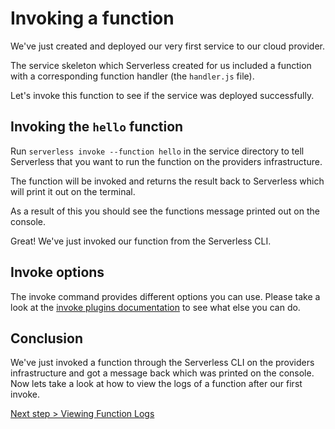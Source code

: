# Invoking a function

We've just created and deployed our very first service to our cloud provider.

The service skeleton which Serverless created for us included a function with a corresponding function handler (the
`handler.js` file).

Let's invoke this function to see if the service was deployed successfully.

## Invoking the `hello` function

Run `serverless invoke --function hello` in the service directory to tell Serverless
that you want to run the function on the providers infrastructure.

The function will be invoked and returns the result back to Serverless which will print it out on the terminal.

As a result of this you should see the functions message printed out on the console.

Great! We've just invoked our function from the Serverless CLI.

## Invoke options

The invoke command provides different options you can use. Please take a look at the
[invoke plugins documentation](/lib/plugins/invoke) to see what else you can do.

## Conclusion

We've just invoked a function through the Serverless CLI on the providers infrastructure and got a message back which
was printed on the console. Now lets take a look at how to view the logs of a function after our first invoke.

[Next step > Viewing Function Logs](viewing-function-logs.md)
